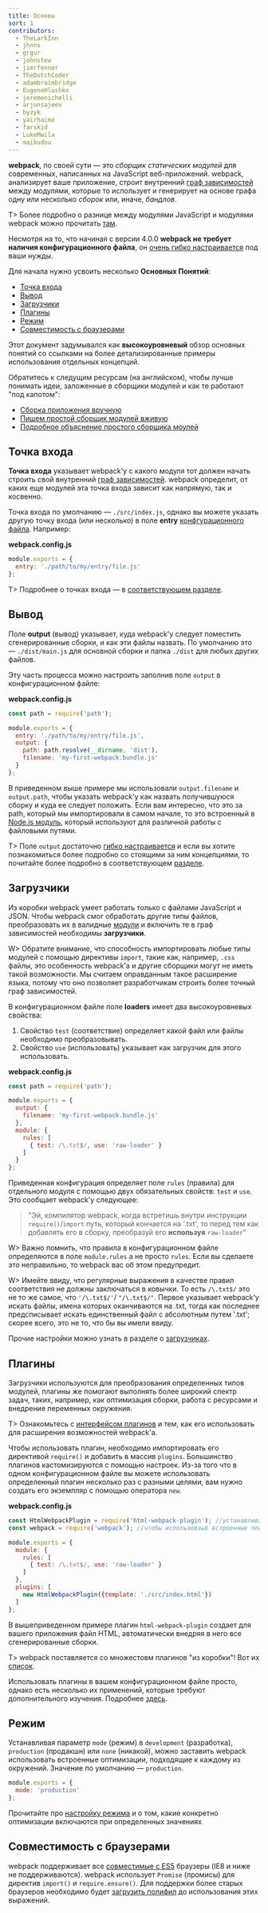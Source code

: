 ```yaml
---
title: Основы
sort: 1
contributors:
  - TheLarkInn
  - jhnns
  - grgur
  - johnstew
  - jimrfenner
  - TheDutchCoder
  - adambraimbridge
  - EugeneHlushko
  - jeremenichelli
  - arjunsajeev
  - byzyk
  - yairhaimo
  - farskid
  - LukeMwila
  - maikudou
---
```


__webpack__, по своей сути — это _сборщик статических модулей_ для современных, написанных на JavaScript веб-приложений. webpack, анализирует ваше приложение, строит внутренний [граф зависимостей](/concepts/dependency-graph/) между модулями, которые то использует и генерирует на основе графа одну или несколько _сборок_ или, иначе, _бандлов_.

T> Более подробно о разнице между модулями JavaScript и модулями webpack можно прочитать [там](/concepts/modules).

Несмотря на то, что начиная с версии 4.0.0 __webpack не требует наличия конфигурационного файла__, он [очень гибко настраивается](/configuration) под ваши нужды.

Для начала нужно усвоить несколько __Основных Понятий__:

- [Точка входа](#entry)
- [Вывод](#output)
- [Загрузчики](#loaders)
- [Плагины](#plugins)
- [Режим](#mode)
- [Совместимость с браузерами](#browser-compatibility)

Этот документ задумывался как __высокоуровневый__ обзор основных понятий со ссылками на более детализированные примеры использования отдельных концепций.

Обратитесь к следущим ресурсам (на английском), чтобы лучше понимать идеи, заложенные в сборщики модулей и как те работают "под капотом":

- [Сборка приложения вручную](https://www.youtube.com/watch?v=UNMkLHzofQI)
- [Пишем простой сборщик модулей вживую](https://www.youtube.com/watch?v=Gc9-7PBqOC8)
- [Подробное объяснение простого сборщика моулей](https://github.com/ronami/minipack)


## Точка входа

__Точка входа__ указывает webpack'у с какого модуля тот должен начать строить свой внутренний [граф зависимостей](/concepts/dependency-graph/). webpack определит, от каких еще модулей эта точка входа зависит как напрямую, так и косвенно.

Точка входа по умолчанию — `./src/index.js`, однако вы можете указать другую точку входа (или несколько) в поле __entry__ [конфгурационного файла](/configuration). Например:

__webpack.config.js__

``` js
module.exports = {
  entry: './path/to/my/entry/file.js'
};
```

T> Подробнее о точках входа — в [соответствующем разделе](/concepts/entry-points).


## Вывод

Поле __output__ (вывод) указывает, куда webpack'у следует поместить сгенерированные сборки, и как эти файлы назвать. По умолчанию это — `./dist/main.js` для основной сборки и папка `./dist` для любых других файлов.

Эту часть процесса можно настроить заполнив поле `output` в конфигурационном файле:

__webpack.config.js__

```javascript
const path = require('path');

module.exports = {
  entry: './path/to/my/entry/file.js',
  output: {
    path: path.resolve(__dirname, 'dist'),
    filename: 'my-first-webpack.bundle.js'
  }
};
```

В приведенном выше примере мы использовали `output.filename` и `output.path`, чтобы указать webpack'у как назвать получившуюся сборку и куда ее следует положить. Если вам интересно, что это за path, который мы импортировали в самом начале, то это встроенный в [Node.js модуль](https://nodejs.org/api/modules.html), который используют для различной работы с файловыми путями.

T> Поле `output` достаточно [гибко настраивается](/configuration/output) и если вы хотите познакомиться более подробно со стоящими за ним концепциями, то почитайте более подробно в соответствующем [разделе](/concepts/output).


## Загрузчики

Из коробки webpack умеет работать только с файлами JavaScript и JSON. Чтобы webpack смог обработать другие типы файлов, преобразовать их в валидные [модули](/concepts/modules) и включить те в граф зависимостей необходимы __загрузчики__.

W> Обратите внимание, что способность импортировать любые типы модулей с помощью директивы `import`, такие как, например, `.css` файлы, это особенность webpack'а и другие сборщики могут не иметь такой возможности. Мы считаем оправданным такое расширение языка, потому что оно позволяет разработчикам строить более точный граф зависимостей. 

В конфигурационном файле поле __loaders__ имеет два высокоуровневых свойства:

1. Свойство `test` (соответствие) определяет какой файл или файлы необходимо преобразовывать.
2. Свойство `use` (использовать) указывает как загрузчик для этого использовать.

__webpack.config.js__

```javascript
const path = require('path');

module.exports = {
  output: {
    filename: 'my-first-webpack.bundle.js'
  },
  module: {
    rules: [
      { test: /\.txt$/, use: 'raw-loader' }
    ]
  }
};
```

Приведенная конфигурация определяет поле `rules` (правила) для отдельного модуля с помощью двух обязательных свойств: `test` и `use`. Это сообщает webpack'у следующее:

> "Эй, компилятор webpack, когда встретишь внутри инструкции `require()`/`import` путь, который кончается на '.txt', то перед тем как добавлять его в сборку, преобразуй его __используя__ `raw-loader`"

W> Важно помнить, что правила в конфигурационном файле определяются в поле `module.rules` a не просто `rules`. Если вы сделаете это неправильно, то webpack вас об этом предупредит.

W> Имейте ввиду, что регулярные выражения в качестве правил соответствия не должны заключаться в ковычки. То есть `/\.txt$/` это не то же самое, что `'/\.txt$/'`/ `"/\.txt$/"`. Первое указывает webpack'у искать файлы, имена которых оканчиваются на .txt, тогда как последнее предсписывает искать единственный файл с абсолютным путем '.txt'; скорее всего, это не то, что бы вы имели ввиду.

Прочие настройки можно узнать в разделе о [загрузчиках](/concepts/loaders).


## Плагины

Загрузчики используются для преобразования определенных типов модулей, плагины же помогают выполнять более широкий спектр задач, таких, например, как оптимизация сборки, работа с ресурсами и внедрение переменных окружения.

T> Ознакомьтесь с [интерфейсом плагинов](/api/plugins) и тем, как его использовать для расширения возможностей webpack'а.

Чтобы использовать плагин, необходимо импортировать его директивой `require()` и добавить в массив `plugins`. Большинство плагинов кастомизируются с помощью настроек. Из-за того что в одном конфигурационном файле вы можете использовать определенный плагин несколько раз с разными целями, вам нужно создать его экземпляр с помощью оператора `new`.


__webpack.config.js__

```javascript
const HtmlWebpackPlugin = require('html-webpack-plugin'); //устанавливается  через npm
const webpack = require('webpack'); //чтобы использоваьб встроенные плагины

module.exports = {
  module: {
    rules: [
      { test: /\.txt$/, use: 'raw-loader' }
    ]
  },
  plugins: [
    new HtmlWebpackPlugin({template: './src/index.html'})
  ]
};
```

В вышеприведенном примере плагин `html-webpack-plugin` создает для вашего приложения файл HTML, автоматически внедряя в него все сгенерированные сборки.

T> webpack поставляется со множестовм плагинов "из коробки"! Вот их [список](/plugins).

Использовать плагины в вашем конфигурационном файле просто, однако есть несколько их применений, которые требуют дополнительного изучения. Подробнее [здесь](/concepts/plugins).


## Режим

Устанавливая параметр `mode` (режим) в `development` (разработка), `production` (продакшн) или `none` (никакой), можно заставить webpack использовать встроенные оптимизации, подходящие к каждому из окружений. Значение по умолчанию — `production`.

```javascript
module.exports = {
  mode: 'production'
};
```

Прочитайте про [настройку режима](/concepts/mode) и о том, какие конкретно оптимизации включаются при определенных значениях


## Совместимость с браузерами

webpack поддерживает все [совместимые с ES5](https://kangax.github.io/compat-table/es5/) браузеры (IE8 и ниже не поддерживаются). webpack использует `Promise` (промисы) для директив `import()` и `require.ensure()`. Для поддержки более старых браузеров необходимо будет [загрузить полифил](/guides/shimming/) до использования этих выражений.
